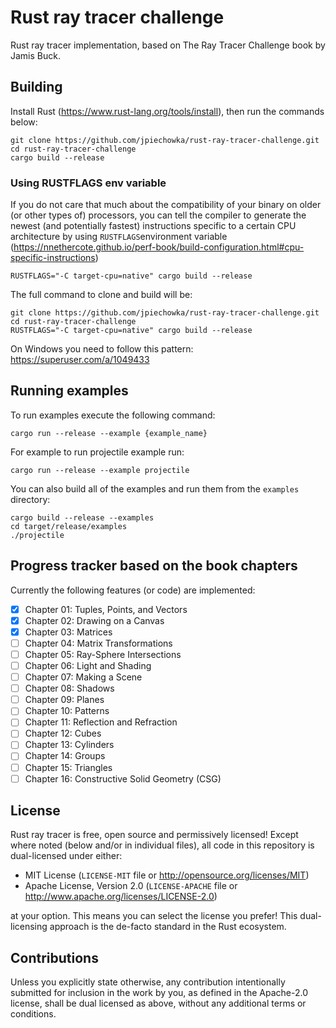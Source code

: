 # Rust ray tracer challenge
Rust ray tracer implementation, based on The Ray Tracer Challenge book by Jamis Buck.

## Building

Install Rust (https://www.rust-lang.org/tools/install), then run the commands below:

```
git clone https://github.com/jpiechowka/rust-ray-tracer-challenge.git
cd rust-ray-tracer-challenge
cargo build --release
```

### Using RUSTFLAGS env variable

If you do not care that much about the compatibility of your binary on older (or other types of) processors, you can tell the compiler to generate the newest (and potentially fastest) instructions specific to a certain CPU architecture by using `RUSTFLAGS`environment variable (https://nnethercote.github.io/perf-book/build-configuration.html#cpu-specific-instructions)

```
RUSTFLAGS="-C target-cpu=native" cargo build --release
```

The full command to clone and build will be:

```
git clone https://github.com/jpiechowka/rust-ray-tracer-challenge.git
cd rust-ray-tracer-challenge
RUSTFLAGS="-C target-cpu=native" cargo build --release
```

On Windows you need to follow this pattern: https://superuser.com/a/1049433

## Running examples

To run examples execute the following command:

```
cargo run --release --example {example_name}
```

For example to run projectile example run:

```
cargo run --release --example projectile
```

You can also build all of the examples and run them from the `examples` directory:

```
cargo build --release --examples
cd target/release/examples
./projectile
```

## Progress tracker based on the book chapters

Currently the following features (or code) are implemented:

- [X] Chapter 01: Tuples, Points, and Vectors
- [X] Chapter 02: Drawing on a Canvas
- [X] Chapter 03: Matrices
- [ ] Chapter 04: Matrix Transformations
- [ ] Chapter 05: Ray-Sphere Intersections
- [ ] Chapter 06: Light and Shading
- [ ] Chapter 07: Making a Scene
- [ ] Chapter 08: Shadows
- [ ] Chapter 09: Planes
- [ ] Chapter 10: Patterns
- [ ] Chapter 11: Reflection and Refraction
- [ ] Chapter 12: Cubes
- [ ] Chapter 13: Cylinders
- [ ] Chapter 14: Groups
- [ ] Chapter 15: Triangles
- [ ] Chapter 16: Constructive Solid Geometry (CSG)

## License

Rust ray tracer is free, open source and permissively licensed! Except where noted (below and/or in individual files), all code in this repository is dual-licensed under either:

* MIT License (`LICENSE-MIT` file or http://opensource.org/licenses/MIT)
* Apache License, Version 2.0 (`LICENSE-APACHE` file or http://www.apache.org/licenses/LICENSE-2.0)

at your option. This means you can select the license you prefer! This dual-licensing approach is the de-facto standard in the Rust ecosystem.

## Contributions

Unless you explicitly state otherwise, any contribution intentionally submitted for inclusion in the work by you, as defined in the Apache-2.0 license, shall be dual licensed as above, without any additional terms or conditions.
